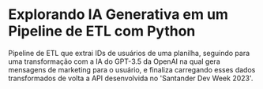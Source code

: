 # Explorando IA Generativa em um Pipeline de ETL com Python
Pipeline de ETL que extrai IDs de usuários de uma planilha, seguindo para uma transformação com a IA do GPT-3.5 da OpenAI na qual gera mensagens de marketing para o usuário, e finaliza carregando esses dados transformados de volta a API desenvolvida no 'Santander Dev Week 2023'.
